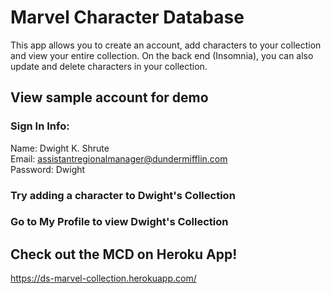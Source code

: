 # Marvel Character Database
This app allows you to create an account, add characters to your collection and view your entire collection. On the back end (Insomnia), you can also update and delete characters in your collection.

## View sample account for demo
### Sign In Info:
Name: Dwight K. Shrute<br />
Email: assistantregionalmanager@dundermifflin.com<br />
Password: Dwight<br />
### Try adding a character to Dwight's Collection
### Go to My Profile to view Dwight's Collection

## Check out the MCD on Heroku App!
https://ds-marvel-collection.herokuapp.com/